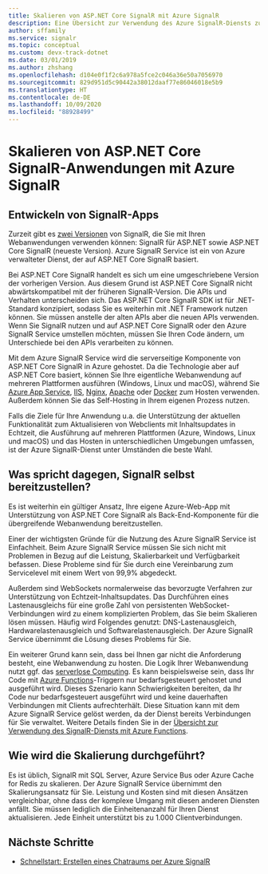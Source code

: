 ```yaml
---
title: Skalieren von ASP.NET Core SignalR mit Azure SignalR
description: Eine Übersicht zur Verwendung des Azure SignalR-Diensts zum Skalieren von ASP.NET Core SignalR-Anwendungen.
author: sffamily
ms.service: signalr
ms.topic: conceptual
ms.custom: devx-track-dotnet
ms.date: 03/01/2019
ms.author: zhshang
ms.openlocfilehash: d104e0f1f2c6a978a5fce2c046a36e50a7056970
ms.sourcegitcommit: 829d951d5c90442a38012daaf77e86046018e5b9
ms.translationtype: HT
ms.contentlocale: de-DE
ms.lasthandoff: 10/09/2020
ms.locfileid: "88928499"
---
```

# <a name="scale-aspnet-core-signalr-applications-with-azure-signalr-service"></a>Skalieren von ASP.NET Core SignalR-Anwendungen mit Azure SignalR

## <a name="developing-signalr-apps"></a>Entwickeln von SignalR-Apps

Zurzeit gibt es [zwei Versionen](https://docs.microsoft.com/aspnet/core/signalr/version-differences) von SignalR, die Sie mit Ihren Webanwendungen verwenden können: SignalR für ASP.NET sowie ASP.NET Core SignalR (neueste Version). Azure SignalR Service ist ein von Azure verwalteter Dienst, der auf ASP.NET Core SignalR basiert.

Bei ASP.NET Core SignalR handelt es sich um eine umgeschriebene Version der vorherigen Version. Aus diesem Grund ist ASP.NET Core SignalR nicht abwärtskompatibel mit der früheren SignalR-Version. Die APIs und Verhalten unterscheiden sich. Das ASP.NET Core SignalR SDK ist für .NET-Standard konzipiert, sodass Sie es weiterhin mit .NET Framework nutzen können. Sie müssen anstelle der alten APIs aber die neuen APIs verwenden. Wenn Sie SignalR nutzen und auf ASP.NET Core SignalR oder den Azure SignalR Service umstellen möchten, müssen Sie Ihren Code ändern, um Unterschiede bei den APIs verarbeiten zu können.

Mit dem Azure SignalR Service wird die serverseitige Komponente von ASP.NET Core SignalR in Azure gehostet. Da die Technologie aber auf ASP.NET Core basiert, können Sie Ihre eigentliche Webanwendung auf mehreren Plattformen ausführen (Windows, Linux und macOS), während Sie [Azure App Service](../app-service/overview.md), [IIS](https://docs.microsoft.com/aspnet/core/host-and-deploy/iis/index), [Nginx](https://docs.microsoft.com/aspnet/core/host-and-deploy/linux-nginx), [Apache](https://docs.microsoft.com/aspnet/core/host-and-deploy/linux-apache) oder [Docker](https://docs.microsoft.com/aspnet/core/host-and-deploy/docker/index) zum Hosten verwenden. Außerdem können Sie das Self-Hosting in Ihrem eigenen Prozess nutzen.

Falls die Ziele für Ihre Anwendung u.a. die Unterstützung der aktuellen Funktionalität zum Aktualisieren von Webclients mit Inhaltsupdates in Echtzeit, die Ausführung auf mehreren Plattformen (Azure, Windows, Linux und macOS) und das Hosten in unterschiedlichen Umgebungen umfassen, ist der Azure SignalR-Dienst unter Umständen die beste Wahl.

## <a name="why-not-deploy-signalr-myself"></a>Was spricht dagegen, SignalR selbst bereitzustellen?

Es ist weiterhin ein gültiger Ansatz, Ihre eigene Azure-Web-App mit Unterstützung von ASP.NET Core SignalR als Back-End-Komponente für die übergreifende Webanwendung bereitzustellen.

Einer der wichtigsten Gründe für die Nutzung des Azure SignalR Service ist Einfachheit. Beim Azure SignalR Service müssen Sie sich nicht mit Problemen in Bezug auf die Leistung, Skalierbarkeit und Verfügbarkeit befassen. Diese Probleme sind für Sie durch eine Vereinbarung zum Servicelevel mit einem Wert von 99,9% abgedeckt.

Außerdem sind WebSockets normalerweise das bevorzugte Verfahren zur Unterstützung von Echtzeit-Inhaltsupdates. Das Durchführen eines Lastenausgleichs für eine große Zahl von persistenten WebSocket-Verbindungen wird zu einem komplizierten Problem, das Sie beim Skalieren lösen müssen. Häufig wird Folgendes genutzt: DNS-Lastenausgleich, Hardwarelastenausgleich und Softwarelastenausgleich. Der Azure SignalR Service übernimmt die Lösung dieses Problems für Sie.

Ein weiterer Grund kann sein, dass bei Ihnen gar nicht die Anforderung besteht, eine Webanwendung zu hosten. Die Logik Ihrer Webanwendung nutzt ggf. das [serverlose Computing](https://azure.microsoft.com/overview/serverless-computing/). Es kann beispielsweise sein, dass Ihr Code mit [Azure Functions](https://docs.microsoft.com/azure/azure-functions/)-Triggern nur bedarfsgesteuert gehostet und ausgeführt wird. Dieses Szenario kann Schwierigkeiten bereiten, da Ihr Code nur bedarfsgesteuert ausgeführt wird und keine dauerhaften Verbindungen mit Clients aufrechterhält. Diese Situation kann mit dem Azure SignalR Service gelöst werden, da der Dienst bereits Verbindungen für Sie verwaltet. Weitere Details finden Sie in der [Übersicht zur Verwendung des SignalR-Diensts mit Azure Functions](signalr-concept-azure-functions.md).

## <a name="how-does-it-scale"></a>Wie wird die Skalierung durchgeführt?

Es ist üblich, SignalR mit SQL Server, Azure Service Bus oder Azure Cache for Redis zu skalieren. Der Azure SignalR Service übernimmt den Skalierungsansatz für Sie. Leistung und Kosten sind mit diesen Ansätzen vergleichbar, ohne dass der komplexe Umgang mit diesen anderen Diensten anfällt. Sie müssen lediglich die Einheitenanzahl für Ihren Dienst aktualisieren. Jede Einheit unterstützt bis zu 1.000 Clientverbindungen.

## <a name="next-steps"></a>Nächste Schritte

* [Schnellstart: Erstellen eines Chatraums per Azure SignalR](signalr-quickstart-dotnet-core.md)